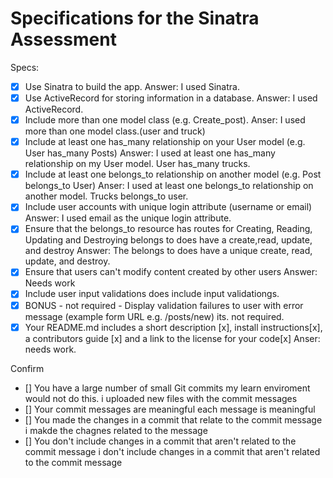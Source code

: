 # Specifications for the Sinatra Assessment

Specs:
- [x] Use Sinatra to build the app.
    Answer: I used Sinatra.
- [x] Use ActiveRecord for storing information in a database.
    Answer: I used  ActiveRecord.
- [x] Include more than one model class (e.g. Create_post).
    Anser: I used more than one model class.(user and truck) 
- [x] Include at least one has_many relationship on your User model (e.g. User has_many Posts)
    Answer: I used at least one has_many relationship on my User model. User has_many trucks.
- [x] Include at least one belongs_to relationship on another model (e.g. Post belongs_to User)
    Anser: I used at least one belongs_to relationship on another model. Trucks belongs_to user.
- [x] Include user accounts with unique login attribute (username or email)
    Answer: I used email as the unique login attribute.
- [x] Ensure that the belongs_to resource has routes for Creating, Reading, Updating and Destroying
belongs to does have a create,read, update, and destroy
    Answer: The belongs to does have a unique create, read, update, and destroy.
- [x] Ensure that users can't modify content created by other users
    Answer: Needs work
- [x] Include user input validations
does include input validationgs.
- [x] BONUS - not required - Display validation failures to user with error message (example form URL e.g. /posts/new) 
its. not required.
- [X] Your README.md includes a short description [x], install instructions[x], a contributors guide [x] and a link to the license for your code[x]
    Anser: needs work.

Confirm
- [] You have a large number of small Git commits
my learn enviroment would not do this. i uploaded new files with the commit messages
- [] Your commit messages are meaningful
each message is meaningful
- [] You made the changes in a commit that relate to the commit message
i makde the chagnes related to the message
- [] You don't include changes in a commit that aren't related to the commit message
i don't include changes in a commit that aren't related to the commit message